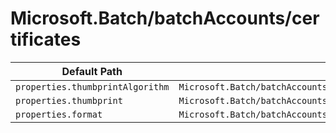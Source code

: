 # Microsoft.Batch/batchAccounts/certificates

| Default Path | Alias |
|---|---|
| `properties.thumbprintAlgorithm` | `Microsoft.Batch/batchAccounts/certificates/thumbprintAlgorithm` |
| `properties.thumbprint` | `Microsoft.Batch/batchAccounts/certificates/thumbprint` |
| `properties.format` | `Microsoft.Batch/batchAccounts/certificates/format` |

